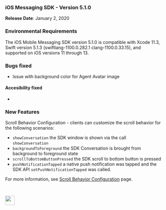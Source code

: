 ### iOS Messaging SDK - Version 5.1.0
**Release Date**: January 2, 2020 

### Environmental Requirements
The iOS Mobile Messaging SDK version 5.1.0 is compatible with Xcode 11.3, Swift version 5.1.3 (swiftlang-1100.0.282.1 clang-1100.0.33.15), and supported on iOS versions 11 through 13.   

### Bugs fixed 
* Issue with background color for Agent Avatar image

#### Accesibility fixed 
* 

### New Features 
Scroll Behavior Configuration - clients can customize the scroll behavior for the following scenarios:
- ```showConversation``` the SDK window is shown via the call ```showConversation``` 
- ```backgroundToForeground``` the SDK Conversation is brought from background to foreground state
- ```scrollToBottomButtonPressed``` the SDK scroll to bottom button is pressed
- ```pushNotificationTapped``` a native push notification was tapped and the SDK API ```setPushNotificationTapped``` was called.

For more information, see [Scroll Behavior Configuration](mobile-app-messaging-sdk-for-ios-advanced-features-scroll-behavior-configuration.html) page. 


<br>
<p style="text-align: left">
<a href="mobile-app-messaging-sdk-for-ios-all-release-notes.html" center><img src="../img/back-to-all-release-notes.png" style="height: 30px; width: auto;"></a></p>

